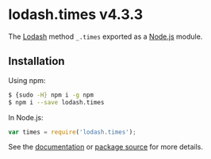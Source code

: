 # lodash.times v4.3.3

The [Lodash](https://lodash.com/) method `_.times` exported as a [Node.js](https://nodejs.org/) module.

## Installation

Using npm:
```bash
$ {sudo -H} npm i -g npm
$ npm i --save lodash.times
```

In Node.js:
```js
var times = require('lodash.times');
```

See the [documentation](https://lodash.com/docs#times) or [package source](https://github.com/lodash/lodash/blob/4.3.3-npm-packages/lodash.times) for more details.
